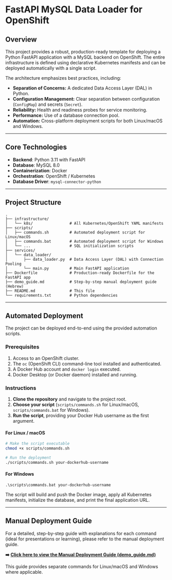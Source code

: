 # FastAPI MySQL Data Loader for OpenShift

## Overview

This project provides a robust, production-ready template for deploying a Python FastAPI application with a MySQL backend on OpenShift. The entire infrastructure is defined using declarative Kubernetes manifests and can be deployed automatically with a single script.

The architecture emphasizes best practices, including:
- **Separation of Concerns:** A dedicated Data Access Layer (DAL) in Python.
- **Configuration Management:** Clear separation between configuration (`ConfigMap`) and secrets (`Secret`).
- **Reliability:** Health and readiness probes for service monitoring.
- **Performance:** Use of a database connection pool.
- **Automation:** Cross-platform deployment scripts for both Linux/macOS and Windows.

---

## Core Technologies

*   **Backend**: Python 3.11 with FastAPI
*   **Database**: MySQL 8.0
*   **Containerization**: Docker
*   **Orchestration**: OpenShift / Kubernetes
*   **Database Driver**: `mysql-connector-python`

---

## Project Structure

```
.
├── infrastructure/
│   └── k8s/                # All Kubernetes/OpenShift YAML manifests
├── scripts/
│   ├── commands.sh         # Automated deployment script for Linux/macOS
│   ├── commands.bat        # Automated deployment script for Windows
│   └── ...                 # SQL initialization scripts
├── services/
│   └── data_loader/
│       ├── data_loader.py  # Data Access Layer (DAL) with Connection Pooling
│       └── main.py         # Main FastAPI application
├── Dockerfile              # Production-ready Dockerfile for the FastAPI app
├── demo_guide.md           # Step-by-step manual deployment guide (Hebrew)
├── README.md               # This file
└── requirements.txt        # Python dependencies
```

---

## Automated Deployment

The project can be deployed end-to-end using the provided automation scripts.

### Prerequisites

1.  Access to an OpenShift cluster.
2.  The `oc` (OpenShift CLI) command-line tool installed and authenticated.
3.  A Docker Hub account and `docker login` executed.
4.  Docker Desktop (or Docker daemon) installed and running.

### Instructions

1.  **Clone the repository** and navigate to the project root.
2.  **Choose your script** (`scripts/commands.sh` for Linux/macOS, `scripts/commands.bat` for Windows).
3.  **Run the script**, providing your Docker Hub username as the first argument.

#### For Linux / macOS
```bash
# Make the script executable
chmod +x scripts/commands.sh

# Run the deployment
./scripts/commands.sh your-dockerhub-username
```

#### For Windows
```batch
.\scripts\commands.bat your-dockerhub-username
```

The script will build and push the Docker image, apply all Kubernetes manifests, initialize the database, and print the final application URL.

---

## Manual Deployment Guide

For a detailed, step-by-step guide with explanations for each command (ideal for presentations or learning), please refer to the manual deployment guide.

**➡️ [Click here to view the Manual Deployment Guide (demo_guide.md)](./demo_guide.md)**

This guide provides separate commands for Linux/macOS and Windows where applicable.